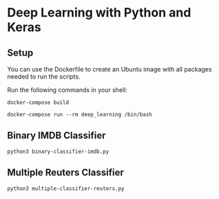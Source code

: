 # Deep Learning with Python and Keras

## Setup
You can use the Dockerfile to create an Ubuntu image with all packages needed to run the scripts.

Run the following commands in your shell:
```
docker-compose build

docker-compose run --rm deep_learning /bin/bash
```

## Binary IMDB Classifier
`python3 binary-classifier-imdb.py`

## Multiple Reuters Classifier
`python3 multiple-classifier-reuters.py`
